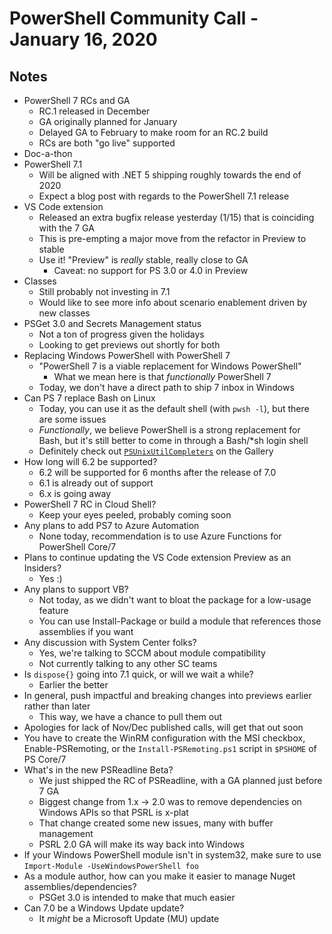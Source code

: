 # PowerShell Community Call - January 16, 2020

## Notes

* PowerShell 7 RCs and GA
    * RC.1 released in December
    * GA originally planned for January
    * Delayed GA to February to make room for an RC.2 build
    * RCs are both "go live" supported
* Doc-a-thon
* PowerShell 7.1
    * Will be aligned with .NET 5 shipping roughly towards the end of 2020
    * Expect a blog post with regards to the PowerShell 7.1 release
* VS Code extension
    * Released an extra bugfix release yesterday (1/15) that is coinciding with the 7 GA
    * This is pre-empting a major move from the refactor in Preview to stable
    * Use it! "Preview" is *really* stable, really close to GA
        * Caveat: no support for PS 3.0 or 4.0 in Preview
* Classes
    * Still probably not investing in 7.1
    * Would like to see more info about scenario enablement driven by new classes
* PSGet 3.0 and Secrets Management status
    * Not a ton of progress given the holidays
    * Looking to get previews out shortly for both
* Replacing Windows PowerShell with PowerShell 7
    * "PowerShell 7 is a viable replacement for Windows PowerShell"
        * What we mean here is that *functionally* PowerShell 7 
    * Today, we don't have a direct path to ship 7 inbox in Windows
* Can PS 7 replace Bash on Linux
    * Today, you can use it as the default shell (with `pwsh -l`), but there are some issues
    * *Functionally*, we believe PowerShell is a strong replacement for Bash, but it's still
      better to come in through a Bash/*sh login shell
    * Definitely check out [`PSUnixUtilCompleters`](https://www.powershellgallery.com/packages/PSUnixUtilCompleters/0.0.3)
      on the Gallery
* How long will 6.2 be supported?
    * 6.2 will be supported for 6 months after the release of 7.0
    * 6.1 is already out of support
    * 6.x is going away
* PowerShell 7 RC in Cloud Shell?
    * Keep your eyes peeled, probably coming soon
* Any plans to add PS7 to Azure Automation
    * None today, recommendation is to use Azure Functions for PowerShell Core/7
* Plans to continue updating the VS Code extension Preview as an Insiders?
    * Yes :)
* Any plans to support VB?
    * Not today, as we didn't want to bloat the package for a low-usage feature
    * You can use Install-Package or build a module that references those assemblies if you want
* Any discussion with System Center folks?
    * Yes, we're talking to SCCM about module compatibility
    * Not currently talking to any other SC teams
* Is `dispose{}` going into 7.1 quick, or will we wait a while?
    * Earlier the better
* In general, push impactful and breaking changes into previews earlier rather than later
    * This way, we have a chance to pull them out
* Apologies for lack of Nov/Dec published calls, will get that out soon
* You have to create the WinRM configuration with the MSI checkbox, Enable-PSRemoting, or
  the `Install-PSRemoting.ps1` script in `$PSHOME` of PS Core/7
* What's in the new PSReadline Beta?
    * We just shipped the RC of PSReadline, with a GA planned just before 7 GA
    * Biggest change from 1.x -> 2.0 was to remove dependencies on Windows APIs so that PSRL is x-plat
    * That change created some new issues, many with buffer management
    * PSRL 2.0 GA will make its way back into Windows
* If your Windows PowerShell module isn't in system32, make sure to use
  `Import-Module -UseWindowsPowerShell foo`
* As a module author, how can you make it easier to manage Nuget assemblies/dependencies?
    * PSGet 3.0 is intended to make that much easier
* Can 7.0 be a Windows Update update?
    * It *might* be a Microsoft Update (MU) update